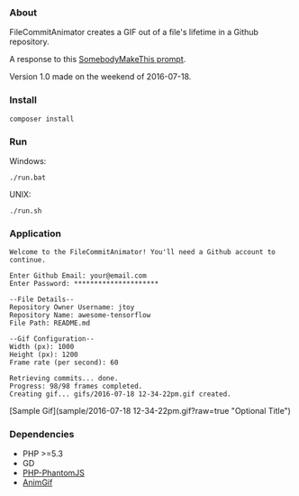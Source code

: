 ### About 

FileCommitAnimator creates a GIF out of a file's lifetime in a Github repository.

A response to this [SomebodyMakeThis prompt](https://www.reddit.com/r/SomebodyMakeThis/comments/4t4ia4/smt_a_tool_that_would_make_an_animation_of_a/).

Version 1.0 made on the weekend of 2016-07-18.

### Install

```shell
composer install
```

### Run

Windows:
```shell
./run.bat
```

UNIX:
```shell
./run.sh
```

### Application

```
Welcome to the FileCommitAnimator! You'll need a Github account to continue.

Enter Github Email: your@email.com
Enter Password: *********************

--File Details--
Repository Owner Username: jtoy
Repository Name: awesome-tensorflow
File Path: README.md

--Gif Configuration--
Width (px): 1000
Height (px): 1200
Frame rate (per second): 60

Retrieving commits... done.
Progress: 98/98 frames completed.
Creating gif... gifs/2016-07-18 12-34-22pm.gif created.
```
[Sample Gif](sample/2016-07-18 12-34-22pm.gif?raw=true "Optional Title")

### Dependencies

* PHP >=5.3
* GD
* [PHP-PhantomJS](https://github.com/Dachande663/PHP-PhantomJS)
* [AnimGif](https://github.com/lunakid/AnimGif)
